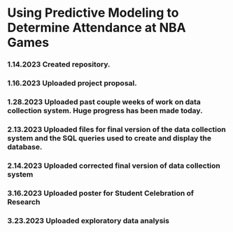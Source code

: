 # Using Predictive Modeling to Determine Attendance at NBA Games
### 1.14.2023 Created repository.
### 1.16.2023 Uploaded project proposal.
### 1.28.2023 Uploaded past couple weeks of work on data collection system. Huge progress has been made today.
### 2.13.2023 Uploaded files for final version of the data collection system and the SQL queries used to create and display the database.
### 2.14.2023 Uploaded corrected final version of data collection system
### 3.16.2023 Uploaded poster for Student Celebration of Research
### 3.23.2023 Uploaded exploratory data analysis
